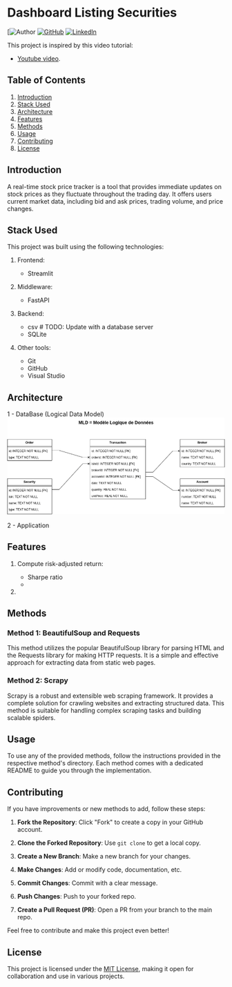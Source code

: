 # Dashboard Listing Securities

[![Author](https://img.shields.io/badge/Author-Ahmed%20Ait-Ouazzou-brightgreen)
[![GitHub](https://img.shields.io/badge/GitHub-Follow%20Me-lightgrey)](https://github.com/ahmedaao)
[![LinkedIn](https://img.shields.io/badge/LinkedIn-Connect%20with%20Me-informational)](https://www.linkedin.com/in/ahmed-ait-ouazzou/)


This project is inspired by this video tutorial: 
- [Youtube video](https://www.youtube.com/watch?v=GSHFzqqPq5U).

## Table of Contents

1. [Introduction](#introduction)
2. [Stack Used](#stack-used)
3. [Architecture](#architecture)
4. [Features](#features)
4. [Methods](#methods)
5. [Usage](#usage)
6. [Contributing](#contributing)
7. [License](#license)

## Introduction

A real-time stock price tracker is a tool that provides immediate updates on stock prices as they fluctuate throughout the trading day. It offers users current market data, including bid and ask prices, trading volume, and price changes. 

## Stack Used

This project was built using the following technologies:

1. Frontend:
    - Streamlit

2. Middleware:
    - FastAPI

3. Backend:
    - csv # TODO: Update with a database server
    - SQLite

3. Other tools:
    - Git
    - GitHub
    - Visual Studio

## Architecture

1 - DataBase (Logical Data Model)
![Logical Data Model](./reports/figures/database/mld.png)

2 - Application

## Features

1. Compute risk-adjusted return:
    - Sharpe ratio
    -

2.

## Methods

### Method 1: BeautifulSoup and Requests

This method utilizes the popular BeautifulSoup library for parsing HTML and the Requests library for making HTTP requests. It is a simple and effective approach for extracting data from static web pages.

### Method 2: Scrapy

Scrapy is a robust and extensible web scraping framework. It provides a complete solution for crawling websites and extracting structured data. This method is suitable for handling complex scraping tasks and building scalable spiders.

## Usage

To use any of the provided methods, follow the instructions provided in the respective method's directory. Each method comes with a dedicated README to guide you through the implementation.

## Contributing

If you have improvements or new methods to add, follow these steps:

1. **Fork the Repository**: Click "Fork" to create a copy in your GitHub account.

2. **Clone the Forked Repository**: Use `git clone` to get a local copy.

3. **Create a New Branch**: Make a new branch for your changes.

4. **Make Changes**: Add or modify code, documentation, etc.

5. **Commit Changes**: Commit with a clear message.

6. **Push Changes**: Push to your forked repo.

7. **Create a Pull Request (PR)**: Open a PR from your branch to the main repo.

Feel free to contribute and make this project even better! 


## License

This project is licensed under the [MIT License](https://github.com/git/git-scm.com/blob/main/MIT-LICENSE.txt), making it open for collaboration and use in various projects.